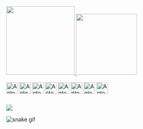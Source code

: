 <div style="display: flex;">
  <a href="https://github.com/AntonioSimeao">
    <img height="180em" src="https://github-readme-stats.vercel.app/api?username=AntonioSimeao&show_icons=true&theme=dark">
    <img height="160em" src="https://github-readme-stats.vercel.app/api/top-langs/?username=AntonioSimeao&layout=compact&langs_count=16&theme=dark">
</div>

<div style="display: inline-block;"><br>
  <img align="center" height="30" alt="Antonio-HTML" src="https://cdn.jsdelivr.net/gh/devicons/devicon/icons/html5/html5-plain.svg">
  <img align="center" height="30" alt="Antonio-CSS" src="https://cdn.jsdelivr.net/gh/devicons/devicon/icons/css3/css3-plain.svg">
  <img align="center" height="30" alt="Antonio-JS" src="https://cdn.jsdelivr.net/gh/devicons/devicon/icons/javascript/javascript-plain.svg">
  <img align="center" height="30" alt="Antonio-TS" src="https://cdn.jsdelivr.net/gh/devicons/devicon/icons/typescript/typescript-plain.svg">
  <img align="center" height="30" alt="Antonio-React" src="https://cdn.jsdelivr.net/gh/devicons/devicon/icons/react/react-original.svg">
  <img align="center" height="30" alt="Antonio-Redux" src="https://cdn.jsdelivr.net/gh/devicons/devicon/icons/redux/redux-original.svg">
  <img align="center" height="30" alt="Antonio-Nodejs" src="https://cdn.jsdelivr.net/gh/devicons/devicon/icons/nodejs/nodejs-plain.svg">
  <img align="center" height="30" alt="Antonio-MongoDB" src="https://cdn.jsdelivr.net/gh/devicons/devicon/icons/mongodb/mongodb-plain.svg">
</div>

  ##
  
<div>
  <a href="https://www.linkedin.com/in/antonio-sime%C3%A3o-278235191/" target="_blank"><img src="https://img.shields.io/badge/LinkedIn-0077B5?style=for-the-badge&logo=linkedin&logoColor=white" target="_blank"></a>
</div>

![snake gif](https://github.com/AntonioSimeao/AntonioSimeao/blob/output/github-contribution-grid-sanek.svg)
